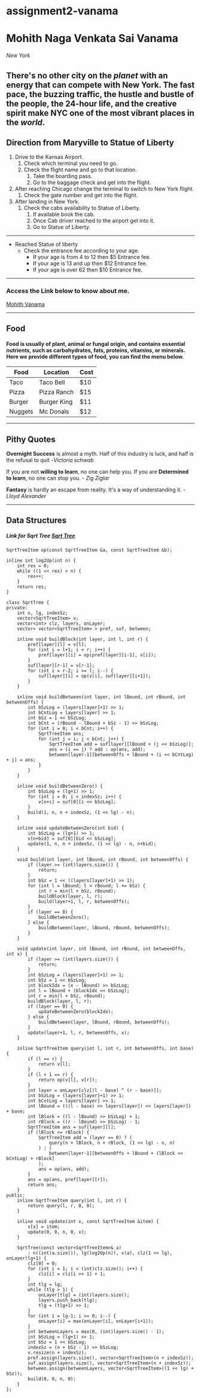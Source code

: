 # assignment2-vanama
# Mohith Naga Venkata Sai Vanama
###### New York
There's no other city on the *planet* with an energy that can compete with New York. The **fast pace**, the **buzzing traffic**, the **hustle** and bustle of the people, the 24-hour life, and the creative spirit make NYC one of the most vibrant places in the *world*.
---
## Direction from Maryville to Statue of Liberty
1. Drive to the Kansas Airport. 
   1. Check which terminal you need to go. 
   2. Check the flight name and go to that location.
       1. Take the boarding pass.
       2. Go to the baggage check and get into the flight.
2. After reaching Chicago change the terminal to switch to New York flight.
   1. Check the gate number and get into the flight.
3. After landing in New York.
   1. Check the cabs availability to Statue of Liberty.
      1. If available book the cab.
      2. Once Cab driver reached to the airport get into it.
      3. Go to Statue of Liberty.
---
* Reached Statue of liberty
  * Check the entrance fee according to your age.
    * If your age is from 4 to 12 then $5 Entrance fee.
    * If your age is 13 and up then $12 Entrance fee.
    * If your age is over 62 then $10 Entrance fee.
---

### Access the Link below to know about me.
[Mohith Vanama](Aboutme.md)

---

## Food
#### Food is usually of plant, animal or fungal origin, and contains essential nutrients, such as carbohydrates, fats, proteins, vitamins, or minerals. Here we provide different types of food, you can find the menu below.
|   Food   |   Location   |   Cost   |
| -------- | ------------ | -------- |
|   Taco   |  Taco Bell   |   $10    |
|  Pizza   | Pizza Ranch  |   $15    |
|  Burger  | Burger King  |   $11    |
| Nuggets  |  Mc Donals   |   $12    |

---
## Pithy Quotes
**Overnight Success** is almost a myth. Half of this industry is luck, and half is the refusal to quit -*Victoria schwab*

If you are not **willing to learn**, no one can help you. If you are **Determined to learn**, no one can stop you. - *Zig Ziglar*

**Fantasy** is hardly an escape from reality. It's a way of understanding it. -*Lloyd Alexander*

---
## Data Structures
##### Link for Sqrt Tree  [Sqrt Tree](https://cp-algorithms.com/data_structures/sqrt-tree.html)

```
SqrtTreeItem op(const SqrtTreeItem &a, const SqrtTreeItem &b);

inline int log2Up(int n) {
    int res = 0;
    while ((1 << res) < n) {
        res++;
    }
    return res;
}

class SqrtTree {
private:
    int n, lg, indexSz;
    vector<SqrtTreeItem> v;
    vector<int> clz, layers, onLayer;
    vector< vector<SqrtTreeItem> > pref, suf, between;

    inline void buildBlock(int layer, int l, int r) {
        pref[layer][l] = v[l];
        for (int i = l+1; i < r; i++) {
            pref[layer][i] = op(pref[layer][i-1], v[i]);
        }
        suf[layer][r-1] = v[r-1];
        for (int i = r-2; i >= l; i--) {
            suf[layer][i] = op(v[i], suf[layer][i+1]);
        }
    }

    inline void buildBetween(int layer, int lBound, int rBound, int betweenOffs) {
        int bSzLog = (layers[layer]+1) >> 1;
        int bCntLog = layers[layer] >> 1;
        int bSz = 1 << bSzLog;
        int bCnt = (rBound - lBound + bSz - 1) >> bSzLog;
        for (int i = 0; i < bCnt; i++) {
            SqrtTreeItem ans;
            for (int j = i; j < bCnt; j++) {
                SqrtTreeItem add = suf[layer][lBound + (j << bSzLog)];
                ans = (i == j) ? add : op(ans, add);
                between[layer-1][betweenOffs + lBound + (i << bCntLog) + j] = ans;
            }
        }
    }

    inline void buildBetweenZero() {
        int bSzLog = (lg+1) >> 1;
        for (int i = 0; i < indexSz; i++) {
            v[n+i] = suf[0][i << bSzLog];
        }
        build(1, n, n + indexSz, (1 << lg) - n);
    }

    inline void updateBetweenZero(int bid) {
        int bSzLog = (lg+1) >> 1;
        v[n+bid] = suf[0][bid << bSzLog];
        update(1, n, n + indexSz, (1 << lg) - n, n+bid);
    }

    void build(int layer, int lBound, int rBound, int betweenOffs) {
        if (layer >= (int)layers.size()) {
            return;
        }
        int bSz = 1 << ((layers[layer]+1) >> 1);
        for (int l = lBound; l < rBound; l += bSz) {
            int r = min(l + bSz, rBound);
            buildBlock(layer, l, r);
            build(layer+1, l, r, betweenOffs);
        }
        if (layer == 0) {
            buildBetweenZero();
        } else {
            buildBetween(layer, lBound, rBound, betweenOffs);
        }
    }

    void update(int layer, int lBound, int rBound, int betweenOffs, int x) {
        if (layer >= (int)layers.size()) {
            return;
        }
        int bSzLog = (layers[layer]+1) >> 1;
        int bSz = 1 << bSzLog;
        int blockIdx = (x - lBound) >> bSzLog;
        int l = lBound + (blockIdx << bSzLog);
        int r = min(l + bSz, rBound);
        buildBlock(layer, l, r);
        if (layer == 0) {
            updateBetweenZero(blockIdx);
        } else {
            buildBetween(layer, lBound, rBound, betweenOffs);
        }
        update(layer+1, l, r, betweenOffs, x);
    }

    inline SqrtTreeItem query(int l, int r, int betweenOffs, int base) {
        if (l == r) {
            return v[l];
        }
        if (l + 1 == r) {
            return op(v[l], v[r]);
        }
        int layer = onLayer[clz[(l - base) ^ (r - base)]];
        int bSzLog = (layers[layer]+1) >> 1;
        int bCntLog = layers[layer] >> 1;
        int lBound = (((l - base) >> layers[layer]) << layers[layer]) + base;
        int lBlock = ((l - lBound) >> bSzLog) + 1;
        int rBlock = ((r - lBound) >> bSzLog) - 1;
        SqrtTreeItem ans = suf[layer][l];
        if (lBlock <= rBlock) {
            SqrtTreeItem add = (layer == 0) ? (
                query(n + lBlock, n + rBlock, (1 << lg) - n, n)
            ) : (
                between[layer-1][betweenOffs + lBound + (lBlock << bCntLog) + rBlock]
            );
            ans = op(ans, add);
        }
        ans = op(ans, pref[layer][r]);
        return ans;
    }
public:
    inline SqrtTreeItem query(int l, int r) {
        return query(l, r, 0, 0);
    }

    inline void update(int x, const SqrtTreeItem &item) {
        v[x] = item;
        update(0, 0, n, 0, x);
    }

    SqrtTree(const vector<SqrtTreeItem>& a)
        : n((int)a.size()), lg(log2Up(n)), v(a), clz(1 << lg), onLayer(lg+1) {
        clz[0] = 0;
        for (int i = 1; i < (int)clz.size(); i++) {
            clz[i] = clz[i >> 1] + 1;
        }
        int tlg = lg;
        while (tlg > 1) {
            onLayer[tlg] = (int)layers.size();
            layers.push_back(tlg);
            tlg = (tlg+1) >> 1;
        }
        for (int i = lg-1; i >= 0; i--) {
            onLayer[i] = max(onLayer[i], onLayer[i+1]);
        }
        int betweenLayers = max(0, (int)layers.size() - 1);
        int bSzLog = (lg+1) >> 1;
        int bSz = 1 << bSzLog;
        indexSz = (n + bSz - 1) >> bSzLog;
        v.resize(n + indexSz);
        pref.assign(layers.size(), vector<SqrtTreeItem>(n + indexSz));
        suf.assign(layers.size(), vector<SqrtTreeItem>(n + indexSz));
        between.assign(betweenLayers, vector<SqrtTreeItem>((1 << lg) + bSz));
        build(0, 0, n, 0);
    }
};


```





